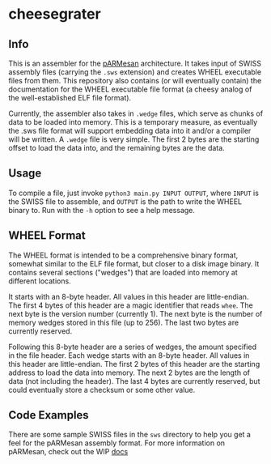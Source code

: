 # cheesegrater

## Info

This is an assembler for the [pARMesan](https://github.com/Pritjam/parmesan) architecture. It takes input of SWISS assembly files (carrying the `.sws` extension) and creates WHEEL executable files from them. This repository also contains (or will eventually contain) the documentation for the WHEEL executable file format (a cheesy analog of the well-established ELF file format). 

Currently, the assembler also takes in `.wedge` files, which serve as chunks of data to be loaded into memory. This is a temporary measure, as eventually the .sws file format will support embedding data into it and/or a compiler will be written. A `.wedge` file is very simple. The first 2 bytes are the starting offset to load the data into, and the remaining bytes are the data.

## Usage

To compile a file, just invoke `python3 main.py INPUT OUTPUT`, where `INPUT` is the SWISS file to assemble, and `OUTPUT` is the path to write the WHEEL binary to. Run with the `-h` option to see a help message.

## WHEEL Format

The WHEEL format is intended to be a comprehensive binary format, somewhat similar to the ELF file format, but closer to a disk image binary. It contains several sections ("wedges") that are loaded into memory at different locations.

It starts with an 8-byte header. All values in this header are little-endian. The first 4 bytes of this header are a magic identifier that reads `whee`. The next byte is the version number (currently 1). The next byte is the number of memory wedges stored in this file (up to 256). The last two bytes are currently reserved.

Following this 8-byte header are a series of wedges, the amount specified in the file header. Each wedge starts with an 8-byte header. All values in this header are little-endian. The first 2 bytes of this header are the starting address to load the data into memory. The next 2 bytes are the length of data (not including the header). The last 4 bytes are currently reserved, but could eventually store a checksum or some other value.

## Code Examples

There are some sample SWISS files in the `sws` directory to help you get a feel for the pARMesan assembly format. For more information on pARMesan, check out the WIP [docs](https://github.com/Pritjam/pARMesan/blob/main/docs/index.md)